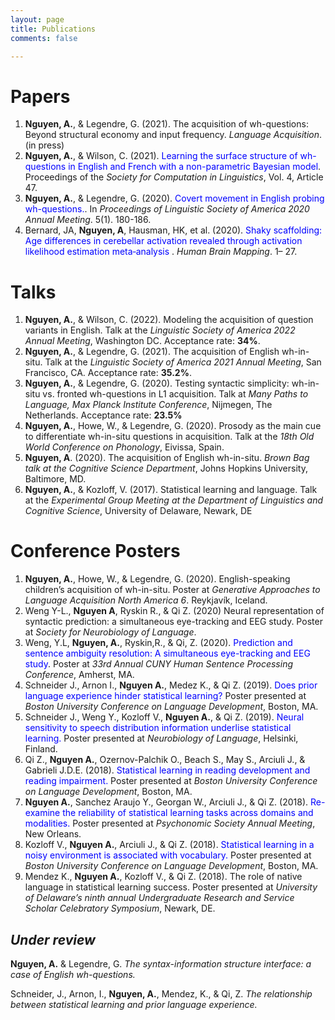 ```yaml
---
layout: page
title: Publications
comments: false

---
```


# Papers 
1. **Nguyen, A.**, & Legendre, G. (2021). The acquisition of wh-questions: Beyond structural economy and input frequency. *Language Acquisition*. (in press)
2. **Nguyen, A.**, & Wilson, C. (2021). <a href="https://scholarworks.umass.edu/scil/vol4/iss1/47/" style="color:blue;text-decoration:none">Learning the surface structure of wh-questions in English and French with a non-parametric Bayesian model</a>. Proceedings of the *Society for Computation in Linguistics*, Vol. 4, Article 47.
3. **Nguyen, A.**, & Legendre, G. (2020). <a href="http://www.journals.linguisticsociety.org/proceedings/index.php/PLSA/article/viewFile/4696/4323" style="color:blue; text-decoration:none">Covert movement in English probing wh-questions.</a>. In *Proceedings of Linguistic Society of America 2020 Annual Meeting*. 5(1). 180-186. 
4. Bernard, JA, **Nguyen, A**, Hausman, HK, et al. (2020). <a href="https://onlinelibrary.wiley.com/doi/full/10.1002/hbm.25191" style ="color:blue; text-decoration:none"> Shaky scaffolding: Age differences in cerebellar activation
revealed through activation likelihood estimation meta‐analysis </a>. *Human Brain Mapping*. 1– 27.

# Talks
1. **Nguyen, A.**, & Wilson, C. (2022). Modeling the acquisition of question variants in English. Talk at the *Linguistic Society of America 2022 Annual Meeting*, Washington DC. Acceptance rate: **34%**.
2. **Nguyen, A.**, & Legendre, G. (2021). The acquisition of English wh-in-situ. Talk at the *Linguistic Society of America 2021 Annual Meeting*, San Francisco, CA. Acceptance rate: **35.2%**.
3.  **Nguyen, A.**, & Legendre, G. (2020). Testing syntactic simplicity: wh-in-situ vs. fronted wh-questions in L1
acquisition. Talk at *Many Paths to Language, Max Planck Institute Conference*, Nijmegen, The Netherlands.
Acceptance rate: **23.5%**
4. **Nguyen, A.**, Howe, W., & Legendre, G. (2020). Prosody as the main cue to differentiate wh-in-situ questions in
acquisition. Talk at the *18th Old World Conference on Phonology*, Eivissa, Spain.
2. **Nguyen, A**. (2020). The acquisition of English wh-in-situ. *Brown Bag talk at the Cognitive Science Department*,
Johns Hopkins University, Baltimore, MD.
1. **Nguyen, A.**, & Kozloff, V. (2017). Statistical learning and language. Talk at the *Experimental Group Meeting at the Department of Linguistics and Cognitive Science*, University of Delaware, Newark, DE

# Conference Posters
1. **Nguyen, A.**, Howe, W., & Legendre, G. (2020). English-speaking children’s acquisition of wh-in-situ. Poster at *Generative Approaches to Language Acquisition North America 6*. Reykjavík, Iceland.
2. Weng Y-L., **Nguyen A**, Ryskin R., & Qi Z. (2020) Neural representation of syntactic prediction: a simultaneous eye-tracking and EEG study. Poster at *Society for Neurobiology of Language*.
7. Weng, Y.L, **Nguyen, A.**, Ryskin,R., & Qi, Z. (2020). <a href="https://osf.io/xntp5/" style="color:blue; text-decoration:none">Prediction and sentence ambiguity resolution: A simultaneous eye-tracking and EEG study</a>. Poster at *33rd Annual CUNY Human Sentence Processing Conference*, Amherst, MA. 
6. Schneider J., Arnon I., **Nguyen A.**, Medez K., & Qi Z. (2019). <a href="https://sites.udel.edu/q-lab/files/2019/11/BUCLD_poster_110419_v2.pdf" style="color:blue; text-decoration:none">Does prior language experience hinder statistical learning?</a> Poster presented at *Boston University Conference on Language Development*, Boston, MA.
5. Schneider J., Weng Y., Kozloff V., **Nguyen A.**, & Qi Z. (2019). <a href="https://sites.udel.edu/q-lab/files/2019/08/Schneider_NOL_poster_081319.pdf" style="color:blue; text-decoration:none">Neural sensitivity to speech distribution information underlise statistical learning.</a> Poster presented at *Neurobiology of Language*, Helsinki, Finland.
6. Qi Z., **Nguyen A.**, Ozernov-Palchik O., Beach S., May S., Arciuli J., & Gabrieli J.D.E. (2018). <a href="https://sites.udel.edu/q-lab/files/2018/08/Qi_Zhenghan-18nl2yf.pdf" style="color:blue; text-decoration:none">Statistical learning in reading development and reading impairment.</a> Poster presented at *Boston University Conference on Language Development*, Boston, MA.
7. **Nguyen A.**, Sanchez Araujo Y., Georgan W., Arciuli J., & Qi Z. (2018). <a href="https://sites.udel.edu/zqi/files/2018/11/Nguyen_psychonomics2018_final-14uxq7i.pdf" style="color:blue; text-decoration:none">Re-examine the reliability of statistical learning tasks across domains and modalities.</a> Poster presented at *Psychonomic Society Annual Meeting*, New Orleans.
8. Kozloff V., **Nguyen A.**, Arciuli J., & Qi Z. (2018). <a href="https://sites.udel.edu/q-lab/files/2018/08/Kozloff_Violet-qw1gv0.pdf" style="color:blue; text-decoration:none">Statistical learning in a noisy environment is associated with vocabulary.</a> Poster presented at *Boston University Conference on Language Development*, Boston, MA.
9. Mendez K., **Nguyen A.**, Kozloff V., & Qi Z. (2018). The role of native language in statistical learning success. Poster presented at *University of Delaware’s ninth annual Undergraduate Research and Service Scholar Celebratory Symposium*, Newark, DE.

## *Under review*
**Nguyen, A.** & Legendre, G. *The syntax-information structure interface: a case of English wh-questions.*

Schneider, J., Arnon, I., **Nguyen, A.**, Mendez, K., & Qi, Z. *The relationship between statistical learning and prior language experience.*

